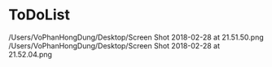 # ToDoList
/Users/VoPhanHongDung/Desktop/Screen Shot 2018-02-28 at 21.51.50.png
/Users/VoPhanHongDung/Desktop/Screen Shot 2018-02-28 at 21.52.04.png
